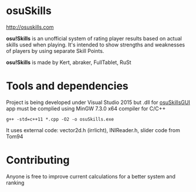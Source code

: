 # osuSkills
http://osuskills.com

**osu!Skills** is an unofficial system of rating player results based on actual skills used when playing. It's intended to show strengths and weaknesses of players by using separate Skill Points.

**osu!Skills** is made by Kert, abraker, FullTablet, RuSt

# Tools and dependencies

Project is being developed under Visual Studio 2015 but .dll for [osuSkillsGUI](https://github.com/Kert/osuSkillsGUI) app must be complied using MinGW 7.3.0 x64 compiler for C/C++

```g++ -std=c++11 *.cpp -O2 -o osuSkills.exe```

It uses external code: vector2d.h (irrlicht), INIReader.h, slider code from Tom94

# Contributing
Anyone is free to improve current calculations for a better system and ranking
